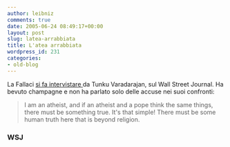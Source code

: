 ```yaml
---
author: leibniz
comments: true
date: 2005-06-24 08:49:17+00:00
layout: post
slug: latea-arrabbiata
title: L'atea arrabbiata
wordpress_id: 231
categories:
- old-blog
---
```


La Fallaci [si fa intervistare ](http://www.opinionjournal.com/columnists/tvaradarajan/?id=110006858)da Tunku Varadarajan, sul Wall Street
Journal. Ha bevuto champagne e non ha parlato solo delle accuse nei
suoi confronti:  



> I am an atheist, and if an
atheist and a pope think the same things, there must be something true.
It's that simple! There must be some human truth here that is beyond
religion.




### WSJ
